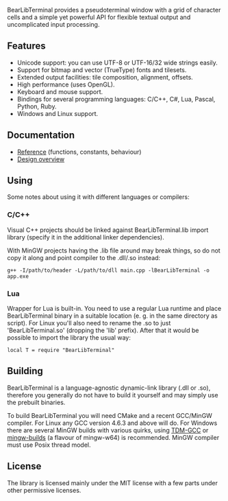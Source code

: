 BearLibTerminal provides a pseudoterminal window with a grid of character cells and a simple yet powerful API for flexible textual output and uncomplicated input processing.

## Features ##

* Unicode support: you can use UTF-8 or UTF-16/32 wide strings easily.
* Support for bitmap and vector (TrueType) fonts and tilesets.
* Extended output facilities: tile composition, alignment, offsets.
* High performance (uses OpenGL).
* Keyboard and mouse support.
* Bindings for several programming languages: С/С++, C#, Lua, Pascal, Python, Ruby.
* Windows and Linux support.

## Documentation ##

* [Reference](http://foo.wyrd.name/en%3Abearlibterminal%3Areference) (functions, constants, behaviour)
* [Design overview](http://foo.wyrd.name/en%3Abearlibterminal%3Adesign)

## Using ##

Some notes about using it with different languages or compilers:

### C/C++ ###

Visual C++ projects should be linked against BearLibTerminal.lib import library (specify it in the additional linker dependencies).

With MinGW projects having the .lib file around may break things, so do not copy it along and point compiler to the .dll/.so instead:

    g++ -I/path/to/header -L/path/to/dll main.cpp -lBearLibTerminal -o app.exe

### Lua ###

Wrapper for Lua is built-in. You need to use a regular Lua runtime and place BearLibTerminal binary in a suitable location (e. g. in the same directory as script). For Linux you'll also need to rename the .so to just 'BearLibTerminal.so' (dropping the 'lib' prefix). After that it would be possible to import the library the usual way:

    local T = require "BearLibTerminal"


## Building ##

BearLibTerminal is a language-agnostic dynamic-link library (.dll or .so), therefore you generally do not have to build it yourself and may simply use the prebuilt binaries.

To build BearLibTerminal you will need CMake and a recent GCC/MinGW compiler. For Linux any GCC version 4.6.3 and above will do. For Windows there are several MinGW builds with various quirks, using [TDM-GCC](http://tdm-gcc.tdragon.net/) or [mingw-builds](http://mingw-w64.org/doku.php/download/mingw-builds) (a flavour of mingw-w64) is recommended. MinGW compiler must use Posix thread model.


## License ##

The library is licensed mainly under the MIT license with a few parts under other permissive licenses.